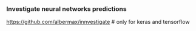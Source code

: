 ### Investigate neural networks predictions
https://github.com/albermax/innvestigate # only for keras and tensorflow


